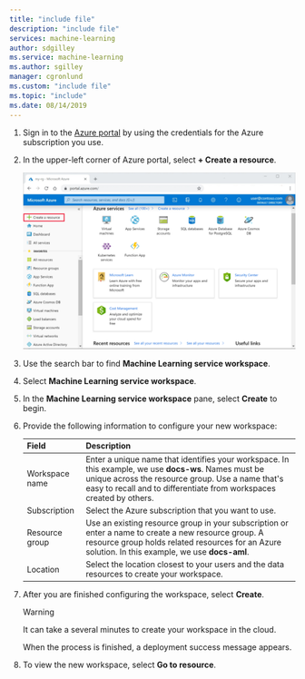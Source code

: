 ```yaml
---
title: "include file"
description: "include file"
services: machine-learning
author: sdgilley
ms.service: machine-learning
ms.author: sgilley
manager: cgronlund
ms.custom: "include file"
ms.topic: "include"
ms.date: 08/14/2019
---
```


1. Sign in to the [Azure portal](https://portal.azure.com/) by using the credentials for the Azure subscription you use. 

1. In the upper-left corner of Azure portal, select **+ Create a resource**.

      ![Create a new resource](media/aml-create-in-portal/portal-create-resource.png)

1. Use the search bar to find **Machine Learning service workspace**.

1. Select **Machine Learning service workspace**.

1. In the **Machine Learning service workspace** pane, select **Create** to begin.

1. Provide the following information to configure your new workspace:

   Field|Description 
   ---|---
   Workspace name |Enter a unique name that identifies your workspace. In this example, we use **docs-ws**. Names must be unique across the resource group. Use a name that's easy to recall and to differentiate from workspaces created by others.  
   Subscription |Select the Azure subscription that you want to use.
   Resource group | Use an existing resource group in your subscription or enter a name to create a new resource group. A resource group holds related resources for an Azure solution. In this example, we use **docs-aml**. 
   Location | Select the location closest to your users and the data resources to create your workspace.

1. After you are finished configuring the workspace, select **Create**. 

   > [!Warning] 
   > It can take a several minutes to create your workspace in the cloud.

   When the process is finished, a deployment success message appears. 
 
 1. To view the new workspace, select **Go to resource**.

